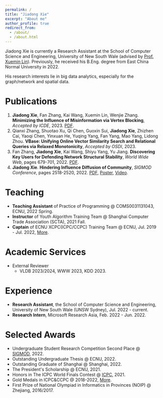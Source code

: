 ```yaml
---
permalink: /
title: "Jiadong Xie"
excerpt: "About me"
author_profile: true
redirect_from: 
  - /about/
  - /about.html
---
```


Jiadong Xie is currently a Research Assistant at the School of Computer Science and Engineering, University of New South Wale (advised by [Prof. Xuemin Lin](http://www.cse.unsw.edu.au/~lxue/)). Previously, he received his B.Eng. degree from East China Normal University in 2022.

His research interests lie in big data analytics, especially for the graph/network and spatial data.


Publications
======
1. **Jiadong Xie**, Fan Zhang, Kai Wang, Xuemin Lin, Wenjie Zhang. **Minimizing the Influence of Misinformation via Vertex Blocking**, *Accepted by ICDE*, 2023. [PDF](/files/paper/%5Bicde23%5DInfluence%20Minimization.pdf).
2. Qianxi Zhang, Shuotao Xu, Qi Chen, Guoxin Sui, **Jiadong Xie**, Zhizhen Cai, Yaoqi Chen, Yinxuan He, Yuqing Yang, Fan Yang, Mao Yang, Lidong Zhou. **VBase: Unifying Online Vector Similarity Search and Relational Queries via Relaxed Monotonicity**, *Accepted by OSDI*, 2023.
3. Fan Zhang, **Jiadong Xie**, Kai Wang, Shiyu Yang, Yu Jiang. **Discovering Key Users for Defending Network Structural Stability**, *World Wide Web*, pages 679-701, 2022. [PDF](/files/paper/%5Bwwwj22%5Dcollapse%20coreness.pdf).
4. **Jiadong Xie**. **Hindering Influence Diffusion of Community**, *SIGMOD Conference*, pages 2518-2520, 2022. [PDF](/files/paper/%5Bsigmod22%5DHindering%20Influence%20Diffusion%20of%20Community.pdf), [Poster](/files/attachments/Jiadong_Xie_Poster.pdf), [Video](/files/attachments/Jiadong_Xie_pre_video.mp4).


Teaching
======

- **Teaching Assistant** of Practice of Programming @ COMS0031131043, ECNU, 2022 Spring.
- **Instructor** of Youth Algorithm Training Team @ Shanghai Computer Trade Association (SCTA), 2021 Fall.
- **Captain** of ECNU XCPC(ICPC/CCPC) Training Team @ ECNU, Jul. 2019 - Jul. 2022, [More](/competition/).


Academic Services
======
- External Reviewer
  - VLDB 2023/2024, WWW 2023, KDD 2023.


Experience
======
- **Research Assistant**, the School of Computer Science and Engineering, University of New South Wale (UNSW Sydney), Jul. 2022 - current.
- **Research Intern**, Microsoft Research Asia, Feb. 2022 - Jun. 2022.

Selected Awards
======
- Undergraduate Student Research Competition Second Place @ [SIGMOD](/files/awards/Sigmod2022-certificate.pdf), 2022.
- Outstanding Undergraduate Thesis @ ECNU, 2022.
- Outstanding Graduate of Shanghai @ Shanghai, 2022.
- The President's Scholarship @ ECNU, 2021.
- Honors in The ICPC World Finals Contest @ [ICPC](/files/awards/2020-Invitational-PLACE.pdf), 2021.
- Gold Medals in ICPC&CCPC @ 2018-2022, [More](/competition/).
- First Prize of National Olympiad in Informatics in Provinces (NOIP) @ Zhejiang, 2016/2017.